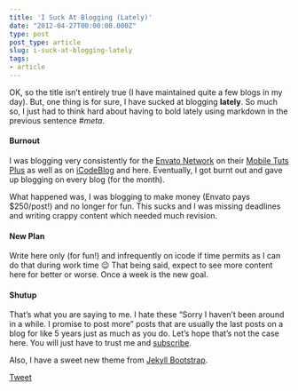 ```yaml
---
title: 'I Suck At Blogging (Lately)'
date: "2012-04-27T00:00:00.000Z"
type: post 
post_type: article
slug: i-suck-at-blogging-lately
tags: 
- article
---
```

OK, so the title isn&#8217;t entirely true (I have maintained quite a few blogs in my day). But, one thing is for sure, I have sucked at blogging **lately**. So much so, I just had to think hard about having to bold lately using markdown in the previous sentence *#meta*.

#### Burnout

I was blogging very consistently for the [Envato Network][1] on their [Mobile Tuts Plus][2] as well as on [iCodeBlog][3] and here. Eventually, I got burnt out and gave up blogging on every blog (for the month).

What happened was, I was blogging to make money (Envato pays $250/post!) and no longer for fun. This sucks and I was missing deadlines and writing crappy content which needed much revision.

#### New Plan

Write here only (for fun!) and infrequently on icode if time permits as I can do that during work time 😉 That being said, expect to see more content here for better or worse. Once a week is the new goal.

#### Shutup

That&#8217;s what you are saying to me. I hate these &#8220;Sorry I haven&#8217;t been around in a while. I promise to post more&#8221; posts that are usually the last posts on a blog for like 5 years just as much as you do. Let&#8217;s hope that&#8217;s not the case here. You will just have to trust me and [subscribe][4].

Also, I have a sweet new theme from [Jekyll Bootstrap][5].

<div style="">
  <a href="http://twitter.com/share" class="twitter-share-button" data-count="horizontal" data-text="I Suck At Blogging (Lately)" data-url="http://brandontreb.com/i-suck-at-blogging-lately"  data-via="brandontreb" data-related="brandontreb:">Tweet</a>
</div>

 [1]: http://envato.com
 [2]: http://mobile.tutsplus.com
 [3]: http://icodeblog.com
 [4]: http://feeds.feedburner.com/brandontreb
 [5]: http://jekyllbootstrap.com/

